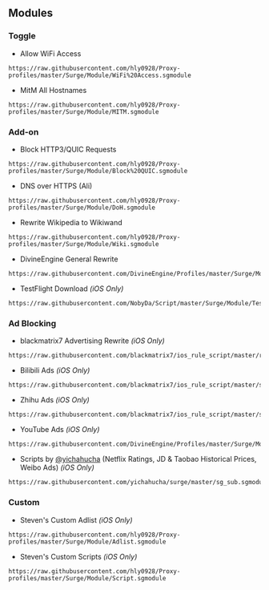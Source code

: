 ## Modules

### Toggle

- Allow WiFi Access

```
https://raw.githubusercontent.com/hly0928/Proxy-profiles/master/Surge/Module/WiFi%20Access.sgmodule
```

- MitM All Hostnames

```
https://raw.githubusercontent.com/hly0928/Proxy-profiles/master/Surge/Module/MITM.sgmodule
```

### Add-on

- Block HTTP3/QUIC Requests

```
https://raw.githubusercontent.com/hly0928/Proxy-profiles/master/Surge/Module/Block%20QUIC.sgmodule
```

- DNS over HTTPS (Ali)

```
https://raw.githubusercontent.com/hly0928/Proxy-profiles/master/Surge/Module/DoH.sgmodule
```

- Rewrite Wikipedia to Wikiwand

```
https://raw.githubusercontent.com/hly0928/Proxy-profiles/master/Surge/Module/Wiki.sgmodule
```

- DivineEngine General Rewrite

```
https://raw.githubusercontent.com/DivineEngine/Profiles/master/Surge/Module/General.sgmodule
```

- TestFlight Download *(iOS Only)*

```
https://raw.githubusercontent.com/NobyDa/Script/master/Surge/Module/TestFlightDownload.sgmodule
```

### Ad Blocking

- blackmatrix7 Advertising Rewrite *(iOS Only)*

```
https://raw.githubusercontent.com/blackmatrix7/ios_rule_script/master/rewrite/Surge/Advertising/Advertising.sgmodule
```

- Bilibili Ads *(iOS Only)*

```
https://raw.githubusercontent.com/blackmatrix7/ios_rule_script/master/script/bilibili/bilibili_plus.sgmodule
```

- Zhihu Ads *(iOS Only)*

```
https://raw.githubusercontent.com/blackmatrix7/ios_rule_script/master/script/zhihu/zhihu_plus.sgmodule
```

- YouTube Ads *(iOS Only)*

```
https://raw.githubusercontent.com/DivineEngine/Profiles/master/Surge/Module/Block/YouTubeAds.sgmodule
```

- Scripts by [@yichahucha](https://github.com/yichahucha) (Netflix Ratings, JD & Taobao Historical Prices, Weibo Ads) *(iOS Only)*

```
https://raw.githubusercontent.com/yichahucha/surge/master/sg_sub.sgmodule
```

### Custom

- Steven's Custom Adlist *(iOS Only)*

```
https://raw.githubusercontent.com/hly0928/Proxy-profiles/master/Surge/Module/Adlist.sgmodule
```

- Steven's Custom Scripts *(iOS Only)*

```
https://raw.githubusercontent.com/hly0928/Proxy-profiles/master/Surge/Module/Script.sgmodule
```
